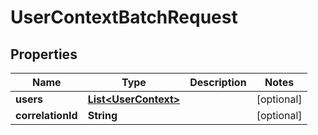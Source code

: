 

# UserContextBatchRequest


## Properties

| Name | Type | Description | Notes |
|------------ | ------------- | ------------- | -------------|
|**users** | [**List&lt;UserContext&gt;**](UserContext.md) |  |  [optional] |
|**correlationId** | **String** |  |  [optional] |



